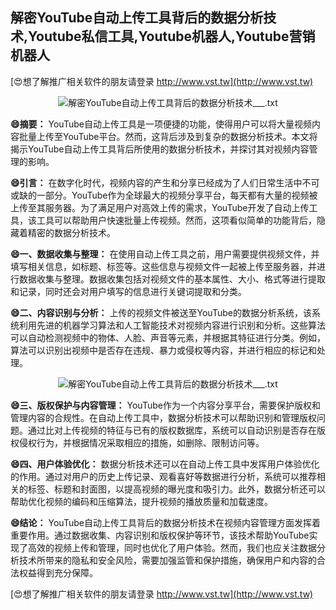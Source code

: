 ## **解密YouTube自动上传工具背后的数据分析技术,Youtube私信工具,Youtube机器人,Youtube营销机器人**

[😍想了解推广相关软件的朋友请登录 http://www.vst.tw](http://www.vst.tw)

 <center><img src="https://vst.tw/MP4/tuiguang/png/1.png" alt="解密YouTube自动上传工具背后的数据分析技术___.txt"></center>

**😄摘要：**
YouTube自动上传工具是一项便捷的功能，使得用户可以将大量视频内容批量上传至YouTube平台。然而，这背后涉及到复杂的数据分析技术。本文将揭示YouTube自动上传工具背后所使用的数据分析技术，并探讨其对视频内容管理的影响。

**😄引言：**
在数字化时代，视频内容的产生和分享已经成为了人们日常生活中不可或缺的一部分。YouTube作为全球最大的视频分享平台，每天都有大量的视频被上传至其服务器。为了满足用户对高效上传的需求，YouTube开发了自动上传工具，该工具可以帮助用户快速批量上传视频。然而，这项看似简单的功能背后，隐藏着精密的数据分析技术。

**😄一、数据收集与整理：**
在使用自动上传工具之前，用户需要提供视频文件，并填写相关信息，如标题、标签等。这些信息与视频文件一起被上传至服务器，并进行数据收集与整理。数据收集包括对视频文件的基本属性、大小、格式等进行提取和记录，同时还会对用户填写的信息进行关键词提取和分类。

**😄二、内容识别与分析：**
上传的视频文件被送至YouTube的数据分析系统，该系统利用先进的机器学习算法和人工智能技术对视频内容进行识别和分析。这些算法可以自动检测视频中的物体、人脸、声音等元素，并根据其特征进行分类。例如，算法可以识别出视频中是否存在违规、暴力或侵权等内容，并进行相应的标记和处理。

 <center><img src="https://vst.tw/MP4/tuiguang/png/0.png" alt="解密YouTube自动上传工具背后的数据分析技术___.txt"></center>

**😄三、版权保护与内容管理：**
YouTube作为一个内容分享平台，需要保护版权和管理内容的合规性。在自动上传工具中，数据分析技术可以帮助识别和管理版权问题。通过比对上传视频的特征与已有的版权数据库，系统可以自动识别是否存在版权侵权行为，并根据情况采取相应的措施，如删除、限制访问等。

**😄四、用户体验优化：**
数据分析技术还可以在自动上传工具中发挥用户体验优化的作用。通过对用户的历史上传记录、观看喜好等数据进行分析，系统可以推荐相关的标签、标题和封面图，以提高视频的曝光度和吸引力。此外，数据分析还可以帮助优化视频的编码和压缩算法，提升视频的播放质量和加载速度。

**😄结论：**
YouTube自动上传工具背后的数据分析技术在视频内容管理方面发挥着重要作用。通过数据收集、内容识别和版权保护等环节，该技术帮助YouTube实现了高效的视频上传和管理，同时也优化了用户体验。然而，我们也应关注数据分析技术所带来的隐私和安全风险，需要加强监管和保护措施，确保用户和内容的合法权益得到充分保障。

[😍想了解推广相关软件的朋友请登录 http://www.vst.tw](http://www.vst.tw)



